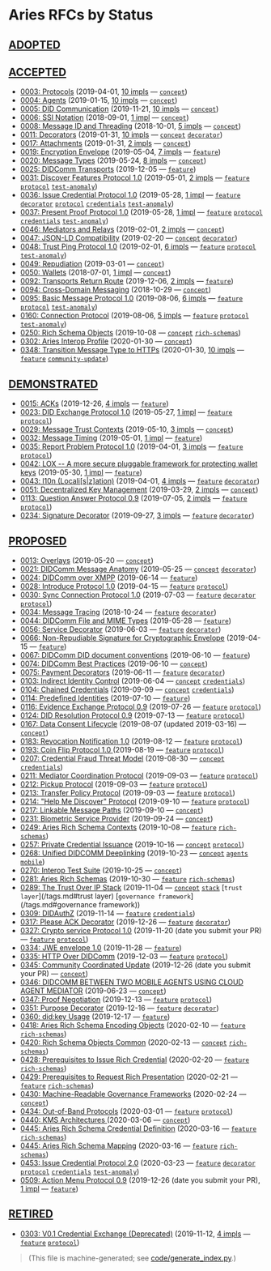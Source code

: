 # Aries RFCs by Status

## [ADOPTED](README.md#adopted)

## [ACCEPTED](README.md#accepted)
* [0003: Protocols](concepts/0003-protocols/README.md) (2019-04-01, [10 impls](concepts/0003-protocols/README.md#implementations) &mdash; [`concept`](/tags.md#concept))
* [0004: Agents](concepts/0004-agents/README.md) (2019-01-15, [10 impls](concepts/0004-agents/README.md#implementations) &mdash; [`concept`](/tags.md#concept))
* [0005: DID Communication](concepts/0005-didcomm/README.md) (2019-11-21, [10 impls](concepts/0005-didcomm/README.md#implementations) &mdash; [`concept`](/tags.md#concept))
* [0006: SSI Notation](concepts/0006-ssi-notation/README.md) (2018-09-01, [1 impl](concepts/0006-ssi-notation/README.md#implementations) &mdash; [`concept`](/tags.md#concept))
* [0008: Message ID and Threading](concepts/0008-message-id-and-threading/README.md) (2018-10-01, [5 impls](concepts/0008-message-id-and-threading/README.md#implementations) &mdash; [`concept`](/tags.md#concept))
* [0011: Decorators](concepts/0011-decorators/README.md) (2019-01-31, [10 impls](concepts/0011-decorators/README.md#implementations) &mdash; [`concept`](/tags.md#concept) [`decorator`](/tags.md#decorator))
* [0017: Attachments](concepts/0017-attachments/README.md) (2019-01-31, [2 impls](concepts/0017-attachments/README.md#implementations) &mdash; [`concept`](/tags.md#concept))
* [0019: Encryption Envelope](features/0019-encryption-envelope/README.md) (2019-05-04, [7 impls](features/0019-encryption-envelope/README.md#implementations) &mdash; [`feature`](/tags.md#feature))
* [0020: Message Types](concepts/0020-message-types/README.md) (2019-05-24, [8 impls](concepts/0020-message-types/README.md#implementations) &mdash; [`concept`](/tags.md#concept))
* [0025: DIDComm Transports](features/0025-didcomm-transports/README.md) (2019-12-05 &mdash; [`feature`](/tags.md#feature))
* [0031: Discover Features Protocol 1.0](features/0031-discover-features/README.md) (2019-05-01, [2 impls](features/0031-discover-features/README.md#implementations) &mdash; [`feature`](/tags.md#feature) [`protocol`](/tags.md#protocol) [`test-anomaly`](/tags.md#test-anomaly))
* [0036: Issue Credential Protocol 1.0](features/0036-issue-credential/README.md) (2019-05-28, [1 impl](features/0036-issue-credential/README.md#implementations) &mdash; [`feature`](/tags.md#feature) [`decorator`](/tags.md#decorator) [`protocol`](/tags.md#protocol) [`credentials`](/tags.md#credentials) [`test-anomaly`](/tags.md#test-anomaly))
* [0037: Present Proof Protocol 1.0](features/0037-present-proof/README.md) (2019-05-28, [1 impl](features/0037-present-proof/README.md#implementations) &mdash; [`feature`](/tags.md#feature) [`protocol`](/tags.md#protocol) [`credentials`](/tags.md#credentials) [`test-anomaly`](/tags.md#test-anomaly))
* [0046: Mediators and Relays](concepts/0046-mediators-and-relays/README.md) (2019-02-01, [2 impls](concepts/0046-mediators-and-relays/README.md#implementations) &mdash; [`concept`](/tags.md#concept))
* [0047: JSON-LD Compatibility](concepts/0047-json-ld-compatibility/README.md) (2019-02-20 &mdash; [`concept`](/tags.md#concept) [`decorator`](/tags.md#decorator))
* [0048: Trust Ping Protocol 1.0](features/0048-trust-ping/README.md) (2019-02-01, [6 impls](features/0048-trust-ping/README.md#implementations) &mdash; [`feature`](/tags.md#feature) [`protocol`](/tags.md#protocol) [`test-anomaly`](/tags.md#test-anomaly))
* [0049: Repudiation](concepts/0049-repudiation/README.md) (2019-03-01 &mdash; [`concept`](/tags.md#concept))
* [0050: Wallets](concepts/0050-wallets/README.md) (2018-07-01, [1 impl](concepts/0050-wallets/README.md#implementations) &mdash; [`concept`](/tags.md#concept))
* [0092: Transports Return Route](features/0092-transport-return-route/README.md) (2019-12-06, [2 impls](features/0092-transport-return-route/README.md#implementations) &mdash; [`feature`](/tags.md#feature))
* [0094: Cross-Domain Messaging](concepts/0094-cross-domain-messaging/README.md) (2018-10-29 &mdash; [`concept`](/tags.md#concept))
* [0095: Basic Message Protocol 1.0](features/0095-basic-message/README.md) (2019-08-06, [6 impls](features/0095-basic-message/README.md#implementations) &mdash; [`feature`](/tags.md#feature) [`protocol`](/tags.md#protocol) [`test-anomaly`](/tags.md#test-anomaly))
* [0160: Connection Protocol](features/0160-connection-protocol/README.md) (2019-08-06, [5 impls](features/0160-connection-protocol/README.md#implementations) &mdash; [`feature`](/tags.md#feature) [`protocol`](/tags.md#protocol) [`test-anomaly`](/tags.md#test-anomaly))
* [0250: Rich Schema Objects](concepts/0250-rich-schemas/README.md) (2019-10-08 &mdash; [`concept`](/tags.md#concept) [`rich-schemas`](/tags.md#rich-schemas))
* [0302: Aries Interop Profile](concepts/0302-aries-interop-profile/README.md) (2020-01-30 &mdash; [`concept`](/tags.md#concept))
* [0348: Transition Message Type to HTTPs](features/0348-transition-msg-type-to-https/README.md) (2020-01-30, [10 impls](features/0348-transition-msg-type-to-https/README.md#implementations) &mdash; [`feature`](/tags.md#feature) [`community-update`](/tags.md#community-update))

## [DEMONSTRATED](README.md#demonstrated)
* [0015: ACKs](features/0015-acks/README.md) (2019-12-26, [4 impls](features/0015-acks/README.md#implementations) &mdash; [`feature`](/tags.md#feature))
* [0023: DID Exchange Protocol 1.0](features/0023-did-exchange/README.md) (2019-05-27, [1 impl](features/0023-did-exchange/README.md#implementations) &mdash; [`feature`](/tags.md#feature) [`protocol`](/tags.md#protocol))
* [0029: Message Trust Contexts](concepts/0029-message-trust-contexts/README.md) (2019-05-10, [3 impls](concepts/0029-message-trust-contexts/README.md#implementations) &mdash; [`concept`](/tags.md#concept))
* [0032: Message Timing](features/0032-message-timing/README.md) (2019-05-01, [1 impl](features/0032-message-timing/README.md#implementations) &mdash; [`feature`](/tags.md#feature))
* [0035: Report Problem Protocol 1.0](features/0035-report-problem/README.md) (2019-04-01, [3 impls](features/0035-report-problem/README.md#implementations) &mdash; [`feature`](/tags.md#feature) [`protocol`](/tags.md#protocol))
* [0042: LOX -- A more secure pluggable framework for protecting wallet keys](features/0042-lox/README.md) (2019-05-30, [1 impl](features/0042-lox/README.md#implementations) &mdash; [`feature`](/tags.md#feature))
* [0043: l10n (Locali[s|z]ation)](features/0043-l10n/README.md) (2019-04-01, [4 impls](features/0043-l10n/README.md#implementations) &mdash; [`feature`](/tags.md#feature) [`decorator`](/tags.md#decorator))
* [0051: Decentralized Key Management](concepts/0051-dkms/README.md) (2019-03-29, [2 impls](concepts/0051-dkms/README.md#implementations) &mdash; [`concept`](/tags.md#concept))
* [0113: Question Answer Protocol 0.9](features/0113-question-answer/README.md) (2019-07-05, [2 impls](features/0113-question-answer/README.md#implementations) &mdash; [`feature`](/tags.md#feature) [`protocol`](/tags.md#protocol))
* [0234: Signature Decorator](features/0234-signature-decorator/README.md) (2019-09-27, [3 impls](features/0234-signature-decorator/README.md#implementations) &mdash; [`feature`](/tags.md#feature) [`decorator`](/tags.md#decorator))

## [PROPOSED](README.md#proposed)
* [0013: Overlays](concepts/0013-overlays/README.md) (2019-05-20 &mdash; [`concept`](/tags.md#concept))
* [0021: DIDComm Message Anatomy](concepts/0021-didcomm-message-anatomy/README.md) (2019-05-25 &mdash; [`concept`](/tags.md#concept) [`decorator`](/tags.md#decorator))
* [0024: DIDComm over XMPP](features/0024-didcomm-over-xmpp/README.md) (2019-06-14 &mdash; [`feature`](/tags.md#feature))
* [0028: Introduce Protocol 1.0](features/0028-introduce/README.md) (2019-04-15 &mdash; [`feature`](/tags.md#feature) [`protocol`](/tags.md#protocol))
* [0030: Sync Connection Protocol 1.0](features/0030-sync-connection/README.md) (2019-07-03 &mdash; [`feature`](/tags.md#feature) [`decorator`](/tags.md#decorator) [`protocol`](/tags.md#protocol))
* [0034: Message Tracing](features/0034-message-tracing/README.md) (2018-10-24 &mdash; [`feature`](/tags.md#feature) [`decorator`](/tags.md#decorator))
* [0044: DIDComm File and MIME Types](features/0044-didcomm-file-and-mime-types/README.md) (2019-05-28 &mdash; [`feature`](/tags.md#feature))
* [0056: Service Decorator](features/0056-service-decorator/README.md) (2019-06-03 &mdash; [`feature`](/tags.md#feature) [`decorator`](/tags.md#decorator))
* [0066: Non-Repudiable Signature for Cryptographic Envelope](features/0066-non-repudiable-cryptographic-envelope/README.md) (2019-04-15 &mdash; [`feature`](/tags.md#feature))
* [0067: DIDComm DID document conventions](features/0067-didcomm-diddoc-conventions/README.md) (2019-06-10 &mdash; [`feature`](/tags.md#feature))
* [0074: DIDComm Best Practices](concepts/0074-didcomm-best-practices/README.md) (2019-06-10 &mdash; [`concept`](/tags.md#concept))
* [0075: Payment Decorators](features/0075-payment-decorators/README.md) (2019-06-11 &mdash; [`feature`](/tags.md#feature) [`decorator`](/tags.md#decorator))
* [0103: Indirect Identity Control](concepts/0103-indirect-identity-control/README.md) (2019-06-04 &mdash; [`concept`](/tags.md#concept) [`credentials`](/tags.md#credentials))
* [0104: Chained Credentials](concepts/0104-chained-credentials/README.md) (2019-09-09 &mdash; [`concept`](/tags.md#concept) [`credentials`](/tags.md#credentials))
* [0114: Predefined Identities](features/0114-predefined-identities/README.md) (2019-07-10 &mdash; [`feature`](/tags.md#feature))
* [0116: Evidence Exchange Protocol 0.9](features/0116-evidence-exchange/README.md) (2019-07-26 &mdash; [`feature`](/tags.md#feature) [`protocol`](/tags.md#protocol))
* [0124: DID Resolution Protocol 0.9](features/0124-did-resolution-protocol/README.md) (2019-07-13 &mdash; [`feature`](/tags.md#feature) [`protocol`](/tags.md#protocol))
* [0167: Data Consent Lifecycle](concepts/0167-data-consent-lifecycle/README.md) (2019-08-07 (updated 2019-03-16) &mdash; [`concept`](/tags.md#concept))
* [0183: Revocation Notification 1.0](features/0183-revocation-notification/README.md) (2019-08-12 &mdash; [`feature`](/tags.md#feature) [`protocol`](/tags.md#protocol))
* [0193: Coin Flip Protocol 1.0 ](features/0193-coin-flip/README.md) (2019-08-19 &mdash; [`feature`](/tags.md#feature) [`protocol`](/tags.md#protocol))
* [0207: Credential Fraud Threat Model](concepts/0207-credential-fraud-threat-model/README.md) (2019-08-30 &mdash; [`concept`](/tags.md#concept) [`credentials`](/tags.md#credentials))
* [0211: Mediator Coordination Protocol](features/0211-route-coordination/README.md) (2019-09-03 &mdash; [`feature`](/tags.md#feature) [`protocol`](/tags.md#protocol))
* [0212: Pickup Protocol](features/0212-pickup/README.md) (2019-09-03 &mdash; [`feature`](/tags.md#feature) [`protocol`](/tags.md#protocol))
* [0213: Transfer Policy Protocol](features/0213-transfer-policy/README.md) (2019-09-03 &mdash; [`feature`](/tags.md#feature) [`protocol`](/tags.md#protocol))
* [0214: "Help Me Discover" Protocol](features/0214-help-me-discover/README.md) (2019-09-10 &mdash; [`feature`](/tags.md#feature) [`protocol`](/tags.md#protocol))
* [0217: Linkable Message Paths](concepts/0217-linkable-message-paths/README.md) (2019-09-10 &mdash; [`concept`](/tags.md#concept))
* [0231: Biometric Service Provider](concepts/0231-biometric-service-provider/README.md) (2019-09-24 &mdash; [`concept`](/tags.md#concept))
* [0249: Aries Rich Schema Contexts](features/0249-rich-schema-contexts/README.md) (2019-10-08 &mdash; [`feature`](/tags.md#feature) [`rich-schemas`](/tags.md#rich-schemas))
* [0257: Private Credential Issuance](concepts/0257-private-credential-issuance/README.md) (2019-10-16 &mdash; [`concept`](/tags.md#concept) [`protocol`](/tags.md#protocol))
* [0268: Unified DIDCOMM Deeplinking](concepts/0268-unified-didcomm-agent-deeplinking/README.md) (2019-10-23  &mdash; [`concept`](/tags.md#concept) [`agents`](/tags.md#agents) [`mobile`](/tags.md#mobile))
* [0270: Interop Test Suite](concepts/0270-interop-test-suite/README.md) (2019-10-25 &mdash; [`concept`](/tags.md#concept))
* [0281: Aries Rich Schemas](features/0281-rich-schemas/README.md) (2019-10-30 &mdash; [`feature`](/tags.md#feature) [`rich-schemas`](/tags.md#rich-schemas))
* [0289: The Trust Over IP Stack](concepts/0289-toip-stack/README.md) (2019-11-04 &mdash; [`concept`](/tags.md#concept) [`stack`](/tags.md#stack) [`trust layer`](/tags.md#trust layer) [`governance framework`](/tags.md#governance framework))
* [0309: DIDAuthZ](features/0309-didauthz/README.md) (2019-11-14 &mdash; [`feature`](/tags.md#feature) [`credentials`](/tags.md#credentials))
* [0317: Please ACK Decorator](features/0317-please-ack/README.md) (2019-12-26 &mdash; [`feature`](/tags.md#feature) [`decorator`](/tags.md#decorator))
* [0327: Crypto service Protocol 1.0](features/0327-crypto-service/README.md) (2019-11-20 (date you submit your PR) &mdash; [`feature`](/tags.md#feature) [`protocol`](/tags.md#protocol))
* [0334: JWE envelope 1.0](features/0334-jwe-envelope/README.md) (2019-11-28 &mdash; [`feature`](/tags.md#feature))
* [0335: HTTP Over DIDComm](features/0335-http-over-didcomm/README.md) (2019-12-03 &mdash; [`feature`](/tags.md#feature) [`protocol`](/tags.md#protocol))
* [0345: Community Coordinated Update](concepts/0345-community-coordinated-update/README.md) (2019-12-26 (date you submit your PR) &mdash; [`concept`](/tags.md#concept))
* [0346: DIDCOMM BETWEEN TWO MOBILE AGENTS USING CLOUD AGENT MEDIATOR](concepts/0346-didcomm-between-two-mobile-agents/README.md) (2019-06-23 &mdash; [`concept`](/tags.md#concept))
* [0347: Proof Negotiation](features/0347-proof-negotiation/README.md) (2019-12-13 &mdash; [`feature`](/tags.md#feature) [`protocol`](/tags.md#protocol))
* [0351: Purpose Decorator](features/0351-purpose-decorator/README.md) (2019-12-16 &mdash; [`feature`](/tags.md#feature) [`decorator`](/tags.md#decorator))
* [0360: did:key Usage](features/0360-use-did-key/README.md) (2019-12-17 &mdash; [`feature`](/tags.md#feature))
* [0418: Aries Rich Schema Encoding Objects](features/0418-rich-schema-encoding/README.md) (2020-02-10 &mdash; [`feature`](/tags.md#feature) [`rich-schemas`](/tags.md#rich-schemas))
* [0420: Rich Schema Objects Common](concepts/0420-rich-schemas-common/README.md) (2020-02-13 &mdash; [`concept`](/tags.md#concept) [`rich-schemas`](/tags.md#rich-schemas))
* [0428: Prerequisites to Issue Rich Credential](features/0428-prepare-issue-rich-credential/README.md) (2020-02-20 &mdash; [`feature`](/tags.md#feature) [`rich-schemas`](/tags.md#rich-schemas))
* [0429: Prerequisites to Request Rich Presentation](features/0429-prepare-req-rich-pres/README.md) (2020-02-21 &mdash; [`feature`](/tags.md#feature) [`rich-schemas`](/tags.md#rich-schemas))
* [0430: Machine-Readable Governance Frameworks](concepts/0430-machine-readable-governance-frameworks/README.md) (2020-02-24 &mdash; [`concept`](/tags.md#concept))
* [0434: Out-of-Band Protocols](features/0434-outofband/README.md) (2020-03-01 &mdash; [`feature`](/tags.md#feature) [`protocol`](/tags.md#protocol))
* [0440: KMS Architectures ](concepts/0440-kms-architectures/README.md) (2020-03-06 &mdash; [`concept`](/tags.md#concept))
* [0445: Aries Rich Schema Credential Definition](features/0446-rich-schema-cred-def/README.md) (2020-03-16 &mdash; [`feature`](/tags.md#feature) [`rich-schemas`](/tags.md#rich-schemas))
* [0445: Aries Rich Schema Mapping](features/0445-rich-schema-mapping/README.md) (2020-03-16 &mdash; [`feature`](/tags.md#feature) [`rich-schemas`](/tags.md#rich-schemas))
* [0453: Issue Credential Protocol 2.0](features/0453-issue-credential-v2/README.md) (2020-03-23 &mdash; [`feature`](/tags.md#feature) [`decorator`](/tags.md#decorator) [`protocol`](/tags.md#protocol) [`credentials`](/tags.md#credentials) [`test-anomaly`](/tags.md#test-anomaly))
* [0509: Action Menu Protocol 0.9](features/0509-action-menu/README.md) (2019-12-26 (date you submit your PR), [1 impl](features/0509-action-menu/README.md#implementations) &mdash; [`feature`](/tags.md#feature))

## [RETIRED](README.md#retired)
* [0303: V0.1 Credential Exchange (Deprecated)](features/0303-v01-credential-exchange/README.md) (2019-11-12, [4 impls](features/0303-v01-credential-exchange/README.md#implementations) &mdash; [`feature`](/tags.md#feature) [`protocol`](/tags.md#protocol))


>(This file is machine-generated; see [code/generate_index.py](code/generate_index.py).)
